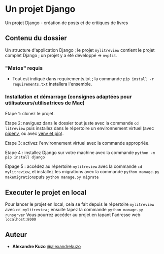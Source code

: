 # Un projet Django

Un projet Django - création de posts et de critiques de livres

## Contenu du dossier

Un structure d'application Django ; le projet ``mylitreview`` contient le projet complet Django ; un projet y a été développé => ``mvplit``.

### "Matos" requis

- Tout est indiqué dans requirements.txt ; la commande ``pip install -r requirements.txt`` installera l'ensemble.

### Installation et démarrage (consignes adaptées pour utilisateurs/utilisatrices de Mac)

Etape 1: clonez le projet.

Etape 2: naviguez dans le dossier tout juste avec la commande ``cd litreview`` puis installez dans le répertoire un environnement virtuel (avec [pipenv](https://docs.python-guide.org/dev/virtualenvs/), ou avec [venv et pip](https://docs.python.org/fr/3/library/venv.html)).

Etape 3: activez l'environnement virtuel avec la commande appropriée. 

Etape 4 : installez Django sur votre machine avec la commande ``python -m pip install django``

Etpage 5 : accédez au répertoire ``mylitreview`` avec la commande ``cd mylitreview``, et installez les migrations avec la commande ``python manage.py makemigrations``puis ``python manage.py migrate``

## Executer le projet en local

Pour lancer le projet en local, cela se fait depuis le répertoire ``mylitreview`` avec ``cd mylitreview`` ; ensuite tapez la commande ``python manage.py runserver``
Vous pourrez accéder au projet en tapant l'adresse web ``localhost:8000``



## Auteur
* **Alexandre Kuzo**  [@alexandrekuzo](https://github.com/AlexandreKuzo)

